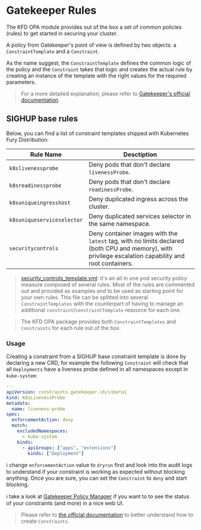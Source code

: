 # Gatekeeper Rules

<!-- <KFD-DOCS> -->

The KFD OPA module provides out of the box a set of common policies (rules) to get started in securing your cluster.

A policy from Gatekeeper's point of view is defined by two objects: a `ConstraintTemplate` and a `Constraint`.

As the name suggest, the `ConstraintTemplate` defines the common logic of the policy and the `Constraint` takes that logic and creates the actual rule by creating an instance of the template with the right values for the required parameters.

> For a more detailed explanation, please refer to [Gatekeeper's official documentation][gatekeeper-docs].

## SIGHUP base rules

Below, you can find a list of constraint templates shipped with Kubernetes Fury Distribution:

| Rule Name                  | Desctiption                                                                                                                                           |
|----------------------------|-------------------------------------------------------------------------------------------------------------------------------------------------------|
| `k8slivenessprobe`         | Deny pods that don't declare `livenessProbe`.                                                                                                         |
| `k8sreadinessprobe`        | Deny pods that don't declare `readinessProbe`.                                                                                                        |
| `k8suniqueingresshost`     | Deny duplicated ingress across the cluster.                                                                                                           |
| `k8suniqueserviceselector` | Deny duplicated services selector in the same namespace.                                                                                              |
| `securitycontrols`         | Deny container images with the `latest` tag, with no limits declared (both CPU and memory), with privilege escalation capability and root containers. |

> [security_controls_template.yml][security-controls-template]: it's an all in one pod security policy measure composed of several rules. Most of the rules are commented out and provided as examples and to be used as starting point for your own rules.
> This file can be splitted into several `ConstraintTemplates` with the counterpart of having to manage an additional `constraint`/`constraintTemplate` resource for each one.
<!-- space left blank on purpose to separate both quotes -->
> The KFD OPA package provides both `ConstraintTemplates` and `Constraints` for each rule out of the box.

### Usage

Creating a constraint from a SIGHUP base constraint template is done by declaring a new CRD, for example the following `Constraint` will check that all `Deployments` have a liveness probe defined in all namespaces except in `kube-system`:

```yaml
---
apiVersion: constraints.gatekeeper.sh/v1beta1
kind: K8sLivenessProbe
metadata:
  name: liveness-probe
spec:
  enforcementAction: deny
  match:
    excludedNamespaces:
      - kube-system
    kinds:
      - apiGroups: ["apps", "extensions"]
        kinds: ["Deployment"]
```

ℹ️ change `enforcementAction` value to `dryrun` first and look into the audit logs to understand if your constraint is working as expected without blocking anything. Once you are sure, you can set the `Constraint` to `deny` and start blocking.

ℹ️ take a look at [Gatekeeper Policy Manager][gpm-post] if you want to to see the status of your constraints (and more) in a nice web UI.

> Please refer to [the official documentation][gatekeeper-constraint-docs] to better understand how to create `Constraints`.

<!-- Links -->
[security-controls-template]: templates/security_controls_template.yml
[gatekeeper-docs]: https://open-policy-agent.github.io/gatekeeper/website/docs/
[gatekeeper-constraint-docs]: https://open-policy-agent.github.io/gatekeeper/website/docs/howto#constraints
[gpm-post]: https://blog.sighup.io/announcing-gatekeeper-policy-manager/

<!-- </KFD-DOCS> -->

